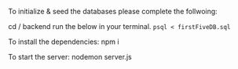 To initialize & seed the databases please complete the follwoing:

cd / backend
run the below in your terminal.
```psql < firstFiveDB.sql```

To install the dependencies:
npm i 

To start the server:
nodemon server.js 


